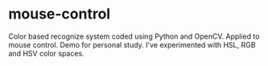 # mouse-control
Color based recognize system coded using Python and OpenCV. Applied to mouse control. Demo for personal study.
I've experimented with HSL, RGB and HSV color spaces.
